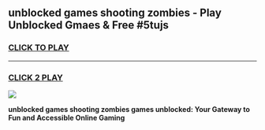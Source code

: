 
## unblocked games shooting zombies - Play Unblocked Gmaes & Free #5tujs
<h3>
<a href="https://premium.freeplayer.one?title=unblocked_games_shooting_zombies&ref=01M">CLICK TO PLAY</a></h3>
<hr>

<h3>
<a href="https://premium.freeplayer.one?title=unblocked_games_shooting_zombies&ref=01M">CLICK 2 PLAY</a>
  
</h3>

<a href="https://premium.freeplayer.one?title=unblocked_games_shooting_zombies&ref=01M"><img src="https://clearcache.store/games.png"></a>


**unblocked games shooting zombies games unblocked: Your Gateway to Fun and Accessible Online Gaming**
